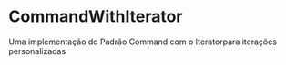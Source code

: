 # CommandWithIterator
Uma implementação do Padrão Command com o Iteratorpara iterações personalizadas
